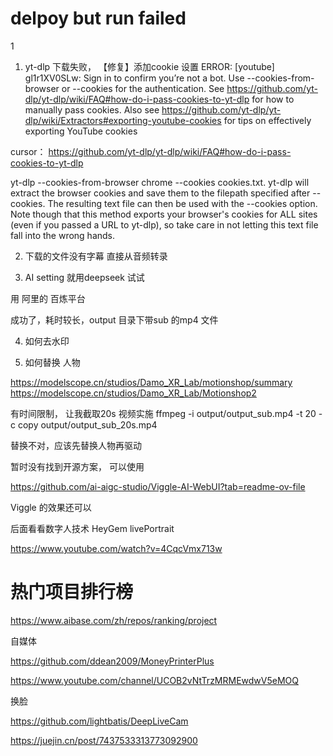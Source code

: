 # delpoy but run failed

1
1. yt-dlp 下载失败， 【修复】添加cookie 设置
ERROR: [youtube] gl1r1XV0SLw: Sign in to confirm you’re not a bot. Use --cookies-from-browser or --cookies for the authentication. See  https://github.com/yt-dlp/yt-dlp/wiki/FAQ#how-do-i-pass-cookies-to-yt-dlp  for how to manually pass cookies. Also see  https://github.com/yt-dlp/yt-dlp/wiki/Extractors#exporting-youtube-cookies  for tips on effectively exporting YouTube cookies


cursor：
https://github.com/yt-dlp/yt-dlp/wiki/FAQ#how-do-i-pass-cookies-to-yt-dlp

yt-dlp --cookies-from-browser chrome --cookies cookies.txt. yt-dlp will extract the browser cookies and save them to the filepath specified after --cookies. The resulting text file can then be used with the --cookies option. Note though that this method exports your browser's cookies for ALL sites (even if you passed a URL to yt-dlp), so take care in not letting this text file fall into the wrong hands.

2. 下载的文件没有字幕
直接从音频转录

3. AI setting
就用deepseek 试试

用 阿里的 百炼平台

成功了，耗时较长，output 目录下带sub 的mp4 文件

4. 如何去水印



5. 如何替换 人物  

https://modelscope.cn/studios/Damo_XR_Lab/motionshop/summary
https://modelscope.cn/studios/Damo_XR_Lab/Motionshop2

有时间限制， 让我截取20s 视频实施
ffmpeg -i output/output_sub.mp4 -t 20 -c copy output/output_sub_20s.mp4

替换不对，应该先替换人物再驱动

暂时没有找到开源方案， 可以使用

https://github.com/ai-aigc-studio/Viggle-AI-WebUI?tab=readme-ov-file

Viggle  的效果还可以

后面看看数字人技术 HeyGem livePortrait

https://www.youtube.com/watch?v=4CqcVmx713w

# 热门项目排行榜
https://www.aibase.com/zh/repos/ranking/project

自媒体

https://github.com/ddean2009/MoneyPrinterPlus

https://www.youtube.com/channel/UCOB2vNtTrzMRMEwdwV5eMOQ

换脸

https://github.com/lightbatis/DeepLiveCam

https://juejin.cn/post/7437533313773092900

